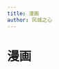 ```yaml
---
title: 漫画
author: 风城之心
---
```


# 漫画


<style>
    tbody{
        border:1px;
    }

    tr{
        height:40px;
    }

    td{
        height:40px;
    }
</style>